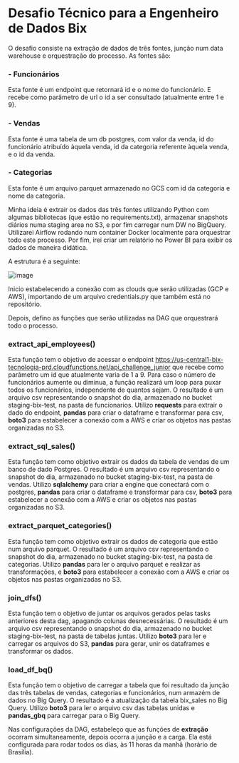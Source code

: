# Desafio Técnico para a Engenheiro de Dados Bix 

O desafio consiste na extração de dados de três fontes, junção num data warehouse e orquestração do processo. As fontes são:

### - Funcionários
Esta fonte é um endpoint que retornará id e o nome do funcionário. E recebe como parâmetro de url o id a ser consultado (atualmente entre 1 e 9).

### - Vendas
Esta fonte é uma tabela de um db postgres, com valor da venda, id do funcionário atribuído àquela venda, id da categoria referente àquela venda, e o id da venda.

### - Categorias
Esta fonte é um arquivo parquet armazenado no GCS com id da categoria e nome da categoria.

Minha ideia é extrair os dados das três fontes utilizando Python com algumas bibliotecas (que estão no requirements.txt), armazenar snapshots diários numa staging area no S3, e por fim carregar num DW no BigQuery. Utilizarei Airflow rodando num container Docker localmente para orquestrar todo este processo. Por fim, irei criar um relatório no Power BI para exibir os dados de maneira didática.

A estrutura é a seguinte:

![image](https://github.com/doridgo/bix-data-engineer-challenge/assets/69277343/8cf400bc-2e62-4dd8-bb4d-e6431cd429f5)

Inicio estabelecendo a conexão com as clouds que serão utilizadas (GCP e AWS), importando de um arquivo credentials.py que também está no repositório.

Depois, defino as funções que serão utilizadas na DAG que orquestrará todo o processo.

### extract_api_employees()
Esta função tem o objetivo de acessar o endpoint https://us-central1-bix-tecnologia-prd.cloudfunctions.net/api_challenge_junior que recebe como parâmetro um id que atualmente varia de 1 a 9. Para caso o número de funcionários aumente ou diminua, a função realizará um loop para puxar todos os funcionários, independente de quantos sejam. O resultado é um arquivo csv representando o snapshot do dia, armazenado no bucket staging-bix-test, na pasta de funcionarios.
Utilizo **requests** para extrair o dado do endpoint, **pandas** para criar o dataframe e transformar para csv, **boto3** para estabelecer a conexão com a AWS e criar os objetos nas pastas organizadas no S3.

### extract_sql_sales()
Esta função tem como objetivo extrair os dados da tabela de vendas de um banco de dado Postgres. O resultado é um arquivo csv representando o snapshot do dia, armazenado no bucket staging-bix-test, na pasta de vendas. 
Utilizo **sqlalchemy** para criar a engine que conectará com o postgres, **pandas** para criar o dataframe e transformar para csv, **boto3** para estabelecer a conexão com a AWS e criar os objetos nas pastas organizadas no S3.

### extract_parquet_categories()
Esta função tem como objetivo extrair os dados de categoria que estão num arquivo parquet. O resultado é um arquivo csv representando o snapshot do dia, armazenado no bucket staging-bix-test, na pasta de categorias.
Utilizo **pandas** para ler o arquivo parquet e realizar as transformações, e **boto3** para estabelecer a conexão com a AWS e criar os objetos nas pastas organizadas no S3.

### join_dfs()
Esta função tem o objetivo de juntar os arquivos gerados pelas tasks anteriores desta dag, apagando colunas desnecessárias. O resultado é um arquivo csv representando o snapshot do dia, armazenado no bucket staging-bix-test, na pasta de tabelas juntas.
Utilizo **boto3** para ler e carregar os arquivos do S3, **pandas** para gerar, unir os dataframes e transformar os dados.

### load_df_bq()
Esta função tem o objetivo de carregar a tabela que foi resultado da junção das três tabelas de vendas, categorias e funcionários, num armazém de dados no Big Query. O resultado é a atualização da tabela bix_sales no Big Query.
Utilizo **boto3** para ler o arquivo csv das tabelas unidas e **pandas_gbq** para carregar para o Big Query.

Nas configurações da DAG, estabeleço que as funções de **extração** ocorram simultaneamente, depois ocorra a junção e a carga. Ela está configurada para rodar todos os dias, às 11 horas da manhã (horário de Brasília).
